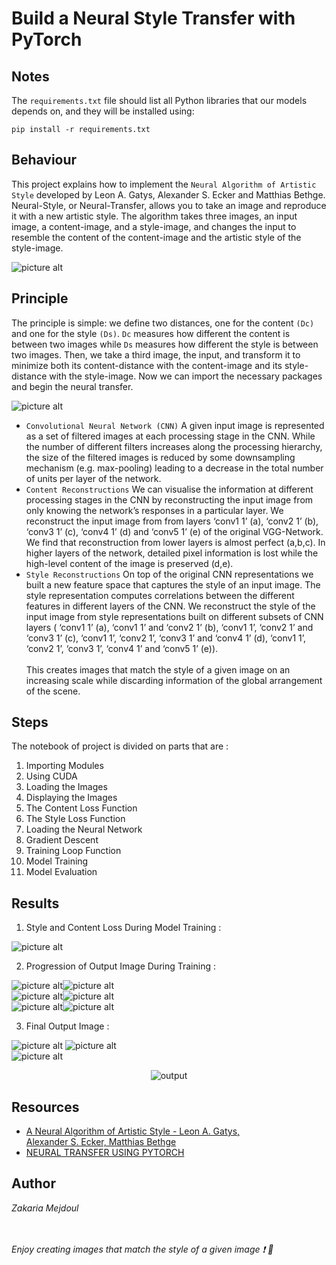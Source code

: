 # Build a Neural Style Transfer with PyTorch

## Notes
The `requirements.txt` file should list all Python libraries that our models depends on, and they will be installed using:

```
pip install -r requirements.txt
```

## Behaviour
This project explains how to implement the `Neural Algorithm of Artistic Style` developed by Leon A. Gatys, Alexander S. Ecker and Matthias Bethge. Neural-Style, or Neural-Transfer, allows you to take an image and reproduce it with a new artistic style. The algorithm takes three images, an input image, a content-image, and a style-image, and changes the input to resemble the content of the content-image and the artistic style of the style-image.

![picture alt](static/NTS.png "NTS Diag")

## Principle
The principle is simple: we define two distances, one for the content `(Dc)` and one for the style `(Ds)`. `Dc` measures how different the content is between two images while `Ds` measures how different the style is between two images. Then, we take a third image, the input, and transform it to minimize both its content-distance with the content-image and its style-distance with the style-image. Now we can import the necessary packages and begin the neural transfer.

![picture alt](static/NTS_CNN.PNG "NTS CNN Diag")

* `Convolutional Neural Network (CNN)` A given input image is represented as a set
of filtered images at each processing stage in the CNN. While the number of different filters
increases along the processing hierarchy, the size of the filtered images is reduced by some
downsampling mechanism (e.g. max-pooling) leading to a decrease in the total number of
units per layer of the network.<br>
* `Content Reconstructions` We can visualise the information
at different processing stages in the CNN by reconstructing the input image from only knowing the network’s responses in a particular layer. We reconstruct the input image from from
layers ‘conv1 1’ (a), ‘conv2 1’ (b), ‘conv3 1’ (c), ‘conv4 1’ (d) and ‘conv5 1’ (e) of the original VGG-Network. We find that reconstruction from lower layers is almost perfect (a,b,c). In
higher layers of the network, detailed pixel information is lost while the high-level content of the
image is preserved (d,e).<br>
* `Style Reconstructions` On top of the original CNN representations
we built a new feature space that captures the style of an input image. The style representation
computes correlations between the different features in different layers of the CNN. We reconstruct the style of the input image from style representations built on different subsets of CNN
layers ( ‘conv1 1’ (a), ‘conv1 1’ and ‘conv2 1’ (b), ‘conv1 1’, ‘conv2 1’ and ‘conv3 1’ (c),
‘conv1 1’, ‘conv2 1’, ‘conv3 1’ and ‘conv4 1’ (d), ‘conv1 1’, ‘conv2 1’, ‘conv3 1’, ‘conv4 1’
and ‘conv5 1’ (e)).<br><br>
This creates images that match the style of a given image on an increasing
scale while discarding information of the global arrangement of the scene.

## Steps
The notebook of project is divided on parts that are :
1. Importing Modules
2. Using CUDA
3. Loading the Images
4. Displaying the Images
5. The Content Loss Function
6. The Style Loss Function
7. Loading the Neural Network
8. Gradient Descent
9. Training Loop Function
10. Model Training
11. Model Evaluation

## Results
1. Style and Content Loss During Model Training :

![picture alt](static/Style_Content_loss.png "Style & Content Loss")

2. Progression of Output Image During Training :

![picture alt](static/50.png "50")![picture alt](static/200.png "200") 
<br>![picture alt](static/400.png "400")![picture alt](static/600.png "600")
<br>![picture alt](static/600.png "600")![picture alt](static/800.png "800")

3. Final Output Image :

![picture alt](static/input_img.png "input")  ![picture alt](static/style_image.png "style")
<br>![picture alt](static/output_img.png "output")
<p align="center">
   <img src="static/output_img.png" alt="output"/>
</p>

## Resources
* [A Neural Algorithm of Artistic Style - Leon A. Gatys, <br>Alexander S. Ecker, Matthias Bethge](https://arxiv.org/pdf/1508.06576.pdf)
* [NEURAL TRANSFER USING PYTORCH](https://pytorch.org/tutorials/advanced/neural_style_tutorial.html)
## Author
_Zakaria Mejdoul_






<br><br>_Enjoy creating images that match the style of a given image :exclamation: :rocket:_
